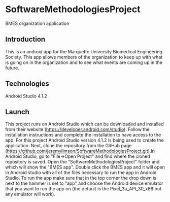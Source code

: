 # SoftwareMethodologiesProject
BMES organization application

## Introduction
This is an android app for the Marquette University Biomedical Engineering Society. This app allows members of the organization to keep up with what is going on in the organization and to see what events are coming up in the future.

## Technologies
Android Studio 4.1.2

## Launch
This project runs on Android Studio which can be downloaded and installed from their website (https://developer.android.com/studio). Follow the installation instructions and complete the installation to have access to the app. For this project Android Studio version 4.1.2 is being used to create the application. Next, clone the repository from the GitHub page (https://github.com/jeremylimson/SoftwareMethodologiesProject.git).In Android Studio, go to "File->Open Project" and find where the cloned repository is saved. Open the "SoftwareMethodologiesProject" folder and which will show the "BMES app". Double click the BMES app and it will open in Android studio with all of the files necessary to run the app in Android Studio. To run the app make sure that in the top corner the drop down is next to the hammer is set to "app" and choose the Android device emulator that you want to run the app on (the default is the Pixel_3a_API_30_x86 but any emulator will work).  
